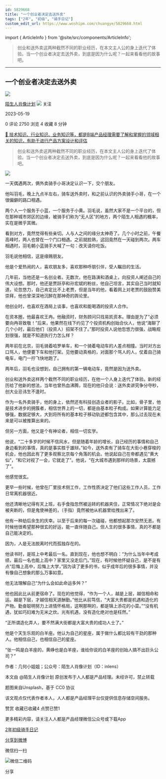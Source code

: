 ```yaml
---
id: 5829668
title: "一个创业者决定去送外卖"
tags: ["2年", "初级", "骑手日记"]
custom_edit_url: https://www.woshipm.com/chuangye/5829668.html
---
```

import { ArticleInfo } from '@site/src/components/ArticleInfo';

<ArticleInfo
    author="陌生人肖像计划"
    authorLink="https://www.woshipm.com/u/1488885"
    published="2023-05-19"
    views={2750}
    comments={0}
    collects={4}
/>

> 创业和送外卖这两种截然不同的职业经历，在本文主人公的身上迭代了体验。当一个创业者决定去送外卖，到底是因为什么呢？一起来看看他的故事吧。

---

## 一个创业者决定去送外卖

[![](https://static.woshipm.com/pmadmin_avatar_20221222151231_2613.jpg?imageView2/1/w/72/h/72/q/100)](https://www.woshipm.com/u/1488885)

[陌生人肖像计划](https://www.woshipm.com/u/1488885) ![](https://static.woshipm.com/tag/1101_1@2x.png) 关注

2023-05-19

0 评论 2750 浏览 4 收藏 8 分钟

[🔗 技术知识、行业知识、业务知识等，都是B端产品经理需要了解和掌握的领域相关的知识，有助于进行产品方案设计和评估](https://ke.qidianla.com/courses/bcpm)

> 创业和送外卖这两种截然不同的职业经历，在本文主人公的身上迭代了体验。当一个创业者决定去送外卖，到底是因为什么呢？一起来看看他的故事吧。

![](https://image.woshipm.com/2023/04/14/81a5fe6c-da9e-11ed-aaf8-00163e0b5ff3.png)

一天偶遇两次，俩外卖骑手小哥决定认识一下，交个朋友。

他叫羽毛，晚上九点半左右，骑车送外卖时，和之前认识的外卖骑手小哥，在一个很偏僻的路口相遇。

两个人一个服务于小蓝，一个服务于小黄。羽毛说，虽然大家不是一个平台的，但在那种城市郊区的边缘，被骑手们称为“无人区”的地方，两个陌生人相遇的概率，实在是微乎其微。

看到对方，竟然觉得有些亲切。人与人之间的缘分太神奇了。几个小时之前，午餐高峰时，两人也曾在一个门口相遇。之前就脸熟，这回竟然在一天碰到两次。两车相遇时，羽毛朝小蓝骑手大喊了一句：改天请你吃饭。

羽毛说他相信，这是缘赐朋友。

他是个爱热闹的人，喜欢朋友多，喜欢那种呼朋引伴，受人瞩目的生活。

几年前，当他还是一名创业者。无数次，他在路演和酒桌上，向投资人阐述自己的伟大设想。那时，他还是贾跃亭和孙宏斌的粉丝，他自己坦言，其实自己当时就知道，论忽悠力，自己肯定比不上老贾，但是当年的他，看着网上对老贾的鼓励赞美崇拜，他也曾深深地沉醉在那神奇的舆论里。

他创业时，也喜欢在酒局上谈事，也喜欢和能喝酒的投资人合作。

在资本圈，他最喜欢王冉。他融资时，财务顾问只找易凯资本。理由是为了“必须要向冉哥致敬！”后来，他果然在线下约见了个投资机构创始合伙人，他说“海聊了几个小时，最后他们（投资人）招架不住了。”那时投资人说他忽悠力很强，战略规划很强，就是不知道执行力怎么样？

两年前在北京，羽毛骑着哈罗单车，和一个骑着电动车的人差点相撞。当时对方出口骂人，他便要下车和他打架。见他要动真格的，对面那个骂人的人，仗着自己骑电车，电门一拧飞快地跑了。

两年后，羽毛也没想到，自己拥有的第一辆电动车，竟然是因为送外卖。

创业和送外卖这样两个截然不同的职业经历，在他一个人身上迭代了体验。新的经历给了他新的想法，当年也曾热血沸腾，现在的他只会说：送外卖讲究争分夺秒，创大业忌讳生不逢时。

作为一名外卖骑手，他的身上，依然还有科技创造业者的影子。比如，骨子里，他是技术进步的拥簇者，相信世界上的一切，都是由基本粒子构成。如果计算能力足够强，数据足够大，大到将所有的基本粒子移动轨迹都包含其中，那么过去现在未来是可以被推算出来的。

但另一方面，他又是个有神论者，相信一切玄学。

他说，“二十多岁的时候不信风水，但是随着年龄的增长，自己经历的事情和自己身边看到的事情，真的是事实胜于雄辩。”如今，送外卖有了骑车在大街小巷穿梭的机会，他也因此有了更多观察北京每个角落的机会。他说起自己在帝都遇见“黄大仙”，“和它对视了一会，它就走了”。他说，“在大城市遇到那样的场景，太震撼了”。

他感觉很玄。

更早一些时候，他曾在厂里技术侧工作，工作性质决定了他们这些工作人员，工作日常离机器很近。

他还清晰地记得有天上班，右手食指忽然被运转的机器夹住，正常情况下绝对是会被夹断的，但是鬼使神差的，（手指）竟然被他从机器里给拽出来了。

他有一种劫后余生的庆幸。以至于后来的每一次磕碰，他都想起那次安然无恙。有时候他很希望那种很玄的好运，能一直伴随自己。但人生的很多事情，真的不都是自己能决定的。

因为，人是无法脱离时代而孤独存在的。

他读书时，是班上中考最后一名。直到现在，他也想不明白：“为什么当年中考成绩，最后一名也能上高中？家里又没走后门。”现在，有时候他怀疑自己，是不是有点“后悔上高中，后悔上大学，”因为读了更多的书，似乎成年后的很多事情，并没有像自己想象的那么万事如意。

他无法理解自己“为什么会如此命运多舛？”

他也因此比从前更宿命了。现在的他觉得，“作为一个人，越是上层，越信相命和运。越是下层，才越信相天道酬勤。”他比从前笃信，“大富大贵都是机遇和造化的产物。勤奋聪明努力上进情怀格局，这啊那啊的，都是锦上添花的小菜。”“没有机遇，犹如巧妇难为无米之炊。光有机遇，没有造化绝对也是枉然。”

“正所谓造化弄人，要不然满大街都是大富大贵的成功人士了。”

他是个天生乐观的白羊座。他认为自己的星座，属于做什么都比较有干劲的那种人。他相信自己，也相信自己的星座。

“张一鸣是白羊座的，黄峥也是白羊座，谁给你说的白羊座的创始人搞不出巨头公司？”

作者：几何小姐姐；公众号：陌生人肖像计划（ID：inlens）

本文由 @陌生人肖像计划 原创发布于人人都是产品经理。未经许可，禁止转载

题图来自Unsplash，基于 CC0 协议

该文观点仅代表作者本人，人人都是产品经理平台仅提供信息存储空间服务。

赞赏 收藏已收藏4 点赞已赞1

更多精彩内容，请关注人人都是产品经理微信公众号或下载App

[2年](https://www.woshipm.com/tag/2%e5%b9%b4)[初级](https://www.woshipm.com/tag/%e5%88%9d%e7%ba%a7)[骑手日记](https://www.woshipm.com/tag/%e9%aa%91%e6%89%8b%e6%97%a5%e8%ae%b0)

[分享到微博](https://service.weibo.com/share/share.php?appkey=2775287854&title=一个创业者决定去送外卖&url=https://www.woshipm.com/chuangye/5829668.html&pic=https://image.woshipm.com/2023/04/14/81a5fe6c-da9e-11ed-aaf8-00163e0b5ff3.png)

微信扫一扫

![微信二维码](https://api.pwmqr.com/qrcode/create/?url=https://www.woshipm.com/chuangye/5829668.html)

分享